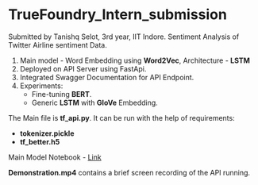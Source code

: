 # TrueFoundry_Intern_submission
Submitted by Tanishq Selot, 3rd year, IIT Indore. Sentiment Analysis of Twitter Airline sentiment Data.

1. Main model - Word Embedding using **Word2Vec**, Architecture - **LSTM**
2. Deployed on API Server using FastApi.
3. Integrated Swagger Documentation for API Endpoint.
4. Experiments:<br>
   * Fine-tuning **BERT**.<br>
   * Generic **LSTM** with **GloVe** Embedding.
   
The Main file is **tf_api.py**. It can be run with the help of requirements:<br>

* **tokenizer.pickle**
* **tf_better.h5**

Main Model Notebook - [Link](https://colab.research.google.com/drive/1smbccR5Ce1hTFPTqDpFk2GIBVy5dcyww?usp=sharing)

**Demonstration.mp4** contains a brief screen recording of the API running.
